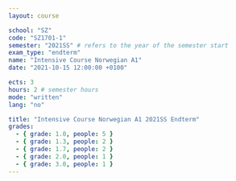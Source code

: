 ```yaml
---
layout: course

school: "SZ"
code: "SZ1701-1"
semester: "2021SS" # refers to the year of the semester start
exam_type: "endterm"
name: "Intensive Course Norwegian A1"
date: "2021-10-15 12:00:00 +0100"

ects: 3
hours: 2 # semester hours
mode: "written"
lang: "no"

title: "Intensive Course Norwegian A1 2021SS Endterm"
grades:
  - { grade: 1.0, people: 5 }
  - { grade: 1.3, people: 2 }
  - { grade: 1.7, people: 2 }
  - { grade: 2.0, people: 1 }
  - { grade: 3.0, people: 1 }
---
```



